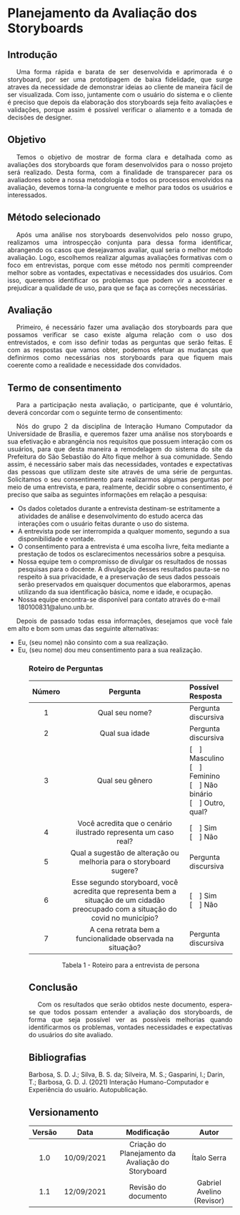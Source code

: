 # Planejamento da Avaliação dos Storyboards

## Introdução

<p style="text-indent: 20px; text-align: justify"> 
Uma forma rápida e barata de ser desenvolvida e aprimorada é o storyboard, por ser uma prototipagem de baixa fidelidade, que surge atraves da necessidade de demonstrar ideias ao cliente de maneira fácil de ser visualizada. Com isso, juntamente com o usuário do sistema e o cliente é preciso que depois da elaboração dos storyboards seja feito avaliações e validações, porque assim é possível verificar o aliamento e a tomada de decisões de designer.
</p>

## Objetivo

<p style="text-indent: 20px; text-align: justify"> 
Temos o objetivo de mostrar de forma clara e detalhada como as avaliações dos storyboards que foram desenvolvidos para o nosso projeto será realizado. Desta forma, com a finalidade de transparecer para os avaliadores sobre a nossa metodologia e todos os processos envolvidos na avaliação, devemos torna-la congruente e melhor para todos os usuários e interessados.
</p>

## Método selecionado

<p style="text-indent: 20px; text-align: justify"> 
Após uma análise nos storyboards desenvolvidos pelo nosso grupo, realizamos uma introspecção conjunta para dessa forma identificar, abrangendo os casos que desejavamos avaliar, qual seria o melhor método avaliação. Logo, escolhemos realizar algumas avaliações formativas com o foco em entrevistas, porque com esse método nos permiti compreender melhor sobre as vontades, expectativas e necessidades dos usuários. Com isso, queremos identificar os problemas que podem vir a acontecer e prejudicar a qualidade de uso, para que se faça as correções necessárias.
</p>

##  Avaliação

<p style="text-indent: 20px; text-align: justify">
Primeiro, é necessário fazer uma avaliação dos storyboards para que possamos verificar se caso existe alguma relação com o uso dos entrevistados, e com isso definir todas as perguntas que serão feitas. E com as respostas que vamos obter, podemos efetuar as mudanças que definirmos como necessárias nos storyboards para que fiquem mais coerente como a realidade e necessidade dos convidados. 
</p>


## Termo de consentimento

<p style="text-indent: 20px; text-align: justify">
Para a participação nesta avaliação, o participante, que é voluntário, deverá concordar com o seguinte termo de consentimento:
</p>

<p style="text-indent: 20px; text-align: justify">
Nós do grupo 2 da disciplina de Interação Humano Computador da Universidade de Brasília, e queremos fazer uma análise nos storyboards e sua efetivação e abrangência nos requisitos que possuem interação com os usuários, para que desta maneira a remodelagem do sistema do site da Prefeitura do São Sebastião do Alto fique melhor à sua comunidade. Sendo assim, é necessário saber mais das necessidades, vontades e expectativas das pessoas que utilizam deste site através de uma série de perguntas. Solicitamos o seu consentimento para realizarmos algumas perguntas por meio de uma entrevista, e para, realmente, decidir sobre o consentimento, é preciso que saiba as seguintes informações em relação a pesquisa:
</p>

<ul>
<li> Os dados coletados durante a entrevista destinam-se estritamente a atividades de análise e desenvolvimento do estudo acerca das interações com o usuário feitas durante o uso do sistema. </li>
<li> A entrevista pode ser interrompida a qualquer momento, segundo a sua disponibilidade e vontade. </li>
<li> O consentimento para a entrevista é uma escolha livre, feita mediante a prestação de todos os esclarecimentos necessários sobre a pesquisa. </li>
<li> Nossa equipe tem o compromisso de divulgar os resultados de nossas pesquisas para o docente. A divulgação desses resultados pauta-se no respeito à sua privacidade, e a preservação de seus dados pessoais serão preservados em quaisquer documentos que elaborarmos, apenas utilizando da sua identificação básica, nome e idade, e ocupação. </li>
<li> Nossa equipe encontra-se disponível para contato através do e-mail 180100831@aluno.unb.br. </li>
</ul>

<p style="text-indent: 20px; text-align: justify">
Depois de passado todas essa informações, desejamos que você fale em alto e bom som umas das seguinte alternativas:
<ul>
<li> Eu, (seu nome) não consinto com a sua realização. </li>
<li> Eu, (seu nome) dou meu consentimento para a sua realização. </li>
<ul>
</p>


### Roteiro de Perguntas

| Número | Pergunta | Possível Resposta |
|:--:|:--:|:---|
| 1      | Qual seu nome?  |  Pergunta discursiva |
| 2      | Qual sua idade  |  Pergunta discursiva |                                                             |
| 3      | Qual seu gênero | [&emsp;] Masculino<br/>[&emsp;] Feminino<br/>[&emsp;] Não binário<br/>[&emsp;] Outro, qual? |
| 4      | Você acredita que o cenário ilustrado representa um caso real?                  | [&emsp;] Sim</br>[&emsp;] Não                                                                                |
| 5      | Qual a sugestão de alteração ou melhoria para o storyboard sugere? |  Pergunta discursiva |
| 6      | Esse segundo storyboard, você acredita que representa bem a situação de um cidadão preocupado com a situação do covid no município?                                                | [&emsp;] Sim</br>[&emsp;] Não |
| 7      | A cena retrata bem a funcionalidade observada na situação? |  Pergunta discursiva |
<center>
<figcaption>Tabela 1 - Roteiro para a entrevista de persona</figcaption>
</center>

## Conclusão
<p style="text-indent: 20px; text-align: justify"> 
Com os resultados que serão obtidos neste documento, espera-se que todos possam entender a avaliação dos storyboards, de forma que seja possível ver as possíveis melhorias quando identificarmos os problemas, vontades necessidades e expectativas do usuários do site avaliado.
</p>

## Bibliografias

Barbosa, S. D. J.; Silva, B. S. da; Silveira, M. S.; Gasparini, I.; Darin, T.; Barbosa, G. D. J. (2021) Interação Humano-Computador e Experiência do usuário. Autopublicação.


## Versionamento

| Versão | Data | Modificação | Autor |
|:--:|:--:|:--:|:--:|
| 1.0 | 10/09/2021 | Criação do Planejamento da Avaliação do Storyboard | Ítalo Serra |
| 1.1 | 12/09/2021 | Revisão do documento | Gabriel Avelino (Revisor) |